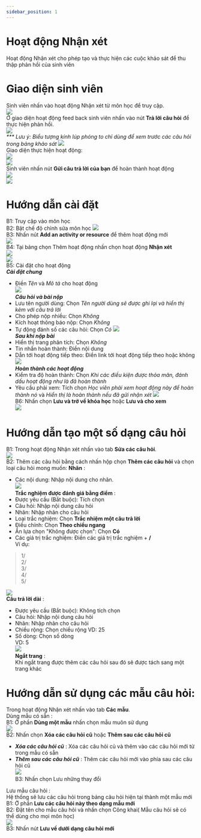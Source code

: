 ```yaml
---
sidebar_position: 1
---
```


# Hoạt động Nhận xét
Hoạt động Nhận xét cho phép tạo và thực hiện các cuộc khảo sát để thu thập phản hồi của sinh viên

# Giao diện sinh viên
Sinh viên nhấn vào hoạt động Nhận xét từ môn học để truy cập.  
![](/img/feedbacks_document/vi/vi-studentview-incourse.png)  
Ở giao diện hoạt động feed back sinh viên nhấn vào nút __Trả lời câu hỏi__ để thực hiện phản hồi.  
![](/img/feedbacks_document/vi/vi-studentview-activities.png)  
_*** Lưu ý: Biểu tượng kính lúp phóng to chỉ dùng để xem trước các câu hỏi trong bảng khảo sát_ ![](/img/feedbacks_document/icon-preview.png)  
Giao diện thực hiện hoạt động:  
![](/img/feedbacks_document/vi/vi-studentview-doingactivities.png)  
![](/img/feedbacks_document/vi/vi-studentview-doingactivities2.png)  
Sinh viên nhấn nút __Gửi câu trả lời của bạn__ để hoàn thành hoạt động  
![](/img/feedbacks_document/vi/vi-studentview-activities-submit.png)  
![](/img/feedbacks_document/vi/vi-studentview-activities-finished.png)  

# Hướng dẫn cài đặt  
B1: Truy cập vào môn học  
B2: Bật chế độ chỉnh sửa môn học 
![](/img/feedbacks_document/vi/vi-feedbackeditor-step2.png)  
B3: Nhấn nút __Add an activity or resource__ để thêm hoạt động mới  
![](/img/feedbacks_document/vi/vi-feedbackeditor-step3.png)  
B4: Tại bảng chọn Thêm hoạt động nhấn chọn hoạt động __Nhận xét__  
![](/img/feedbacks_document/vi/vi-feedbackeditor-step4.png)  
![](/img/feedbacks_document/vi/vi-feedbackeditor-step4_1.png)  
B5: Cài đặt cho hoạt động  
__*Cài đặt chung*__  
+   Điền _Tên_ và _Mô tả_ cho hoạt động  
![](/img/feedbacks_document/vi/vi-feedbackeditor-step5_1.png)  
__*Câu hỏi và bài nộp*__  
+   Lưu tên người dùng: Chọn _Tên người dùng sẽ được ghi lại và hiển thị kèm với câu trả lời_
+   Cho phép nộp nhiều: Chọn _Không_  
+   Kích hoạt thông báo nộp: Chọn _Không_
+   Tự động đánh số các câu hỏi: Chọn _Có_ 
![](/img/feedbacks_document/vi/vi-feedbackeditor-step5_2.png)  
__*Sau khi nộp bài*__
+   Hiển thị trang phân tích: Chọn _Không_
+   Tin nhắn hoàn thành: Điền nội dung
+   Dẫn tới hoạt động tiếp theo: Điền link tới hoạt động tiếp theo hoặc không
![](/img/feedbacks_document/vi/vi-feedbackeditor-step5_3.png)  
__*Hoàn thành các hoạt động*__  
+   Kiểm tra độ hoàn thành: Chọn _Khi các điều kiện được thỏa mãn, đánh dấu hoạt động như là đã hoàn thành_  
+   Yêu cầu phải xem: Tích chọn _Học viên phải xem hoạt động này để hoàn thành nó_ và _Hiển thị là hoàn thành nếu đã gửi nhận xét_
![](/img/feedbacks_document/vi/vi-feedbackeditor-step5_4.png)  
B6: Nhấn chọn __Lưu và trở về khóa học__ hoặc __Lưu và cho xem__  
![](/img/feedbacks_document/vi/vi-feedbackeditor-step5_end.png)  

# Hướng dẫn tạo một số dạng câu hỏi  
B1: Trong hoạt động Nhận xét nhấn vào tab __Sửa các câu hỏi__.  
![](/img/feedbacks_document/vi/vi-feedback-addquestion-0.png)  
B2: Thêm các câu hỏi bằng cách nhấn hộp chọn __Thêm các câu hỏi__ và chọn loại câu hỏi mong muốn:
__Nhãn__ :  
+   Các nội dung: Nhập nội dung cho nhãn.  
![](/img/feedbacks_document/vi/vi-feedback-addquestion-label.png)  
__Trắc nghiệm được đánh giá bằng điểm__ :  
+   Được yêu cầu (Bắt buộc): Tích chọn
+   Câu hỏi: Nhập nội dung câu hỏi  
+   Nhãn: Nhập nhãn cho câu hỏi  
+   Loại trắc nghiệm: Chọn __Trắc nhiệm một câu trả lời__   
+   Điều chỉnh: Chọn __Theo chiều ngang__
+   Ẩn lựa chọn "Không được chọn": Chọn __Có__
+   Các giá trị trắc nghiệm: Điền các giá trị trắc nghiệm + __/__  
Ví dụ: 
>1/  
>2/  
>3/  
>4/  
>5/  

![](/img/feedbacks_document/vi/vi-feedback-addquestion-quiz.png)  
__Câu trả lời dài__ :   
+   Được yêu cầu (Bắt buộc): Không tích chọn
+   Câu hỏi: Nhập nội dung câu hỏi  
+   Nhãn: Nhập nhãn cho câu hỏi  
+   Chiều rộng: Chọn chiều rộng 
VD: 25  
+   Số dòng: Chọn số dòng  
VD: 5  
![](/img/feedbacks_document/vi/vi-feedback-addquestion-longtext.png)  
__Ngắt trang__ :  
Khi ngắt trang được thêm các câu hỏi sau đó sẽ được tách sang một trang khác  
  
# Hướng dẫn sử dụng các mẫu câu hỏi:  
Trong hoạt động Nhận xét nhấn vào tab __Các mẫu__.  
Dùng mẫu có sẵn :  
B1: Ở phần __Dùng một mẫu__ nhấn chọn mẫu muôn sử dụng  
![](/img/feedbacks_document/vi/vi-feedback-template-using.png)  
B2: Nhấn chọn __Xóa các câu hỏi cũ__ hoặc __Thêm sau các câu hỏi cũ__  
+   __*Xóa các câu hỏi cũ*__   : Xóa các câu hỏi củ và thêm vào các câu hỏi mới từ trong mẫu có sẵn  
+   ***Thêm sau các câu hỏi cũ***   : Thêm các câu hỏi mới vào phía sau các câu hỏi cũ  
![](/img/feedbacks_document/vi/vi-feedback-template-save.png)  
B3: Nhấn chọn Lưu những thay đổi  

Lưu mẫu câu hỏi :  
Hệ thống sẽ lưu các câu hỏi trong bảng câu hỏi hiện tại thành một mẫu mới  
B1: Ở phần __Lưu các câu hỏi này theo dạng mẫu mới__  
B2: Đặt tên cho mẫu câu hỏi và nhấn chọn Công khai( Mẫu câu hỏi sẽ có thể dùng cho mọi môn học)  
![](/img/feedbacks_document/vi/vi-feedback-template-create.png)  
B3: Nhấn nút __Lưu về dưới dạng câu hỏi mới__  

